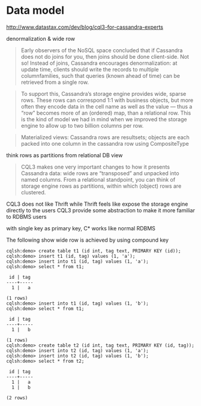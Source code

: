 # Data model

http://www.datastax.com/dev/blog/cql3-for-cassandra-experts

denormalization & wide row

> Early observers of the NoSQL space concluded that if Cassandra does not do joins for you, then joins should be done client-side. Not so! Instead of joins, Cassandra encourages denormalization: at update time, clients should write the records to multiple columnfamilies, such that queries (known ahead of time) can be retrieved from a single row.

> To support this, Cassandra’s storage engine provides wide, sparse rows. These rows can correspond 1:1 with business objects, but more often they encode data in the cell name as well as the value — thus a “row” becomes more of an (ordered) map, than a relational row. This is the kind of model we had in mind when we improved the storage engine to allow up to two billion columns per row.

> Materialized views: Cassandra rows are resultsets; objects are each packed into one column in the cassandra row using CompositeType

think rows as partitions from relational DB view

> CQL3 makes one very important changes to how it presents Cassandra data: wide rows are “transposed” and unpacked into named columns. From a relational standpoint, you can think of storage engine rows as partitions, within which (object) rows are clustered.

CQL3 does not like Thrift
while Thrift feels like expose the storage engine directly to the users
CQL3 provide some abstraction to make it more familiar to RDBMS users


with single key as primary key, C* works like normal RDBMS

The following show wide row is achieved by using compound key

````
cqlsh:demo> create table t1 (id int, tag text, PRIMARY KEY (id));
cqlsh:demo> insert t1 (id, tag) values (1, 'a');
cqlsh:demo> insert into t1 (id, tag) values (1, 'a');
cqlsh:demo> select * from t1;

 id | tag
----+-----
  1 |   a

(1 rows)
cqlsh:demo> insert into t1 (id, tag) values (1, 'b');
cqlsh:demo> select * from t1;

 id | tag
----+-----
  1 |   b

(1 rows)
cqlsh:demo> create table t2 (id int, tag text, PRIMARY KEY (id, tag));
cqlsh:demo> insert into t2 (id, tag) values (1, 'a');
cqlsh:demo> insert into t2 (id, tag) values (1, 'b');
cqlsh:demo> select * from t2;

 id | tag
----+-----
  1 |   a
  1 |   b

(2 rows)
````
